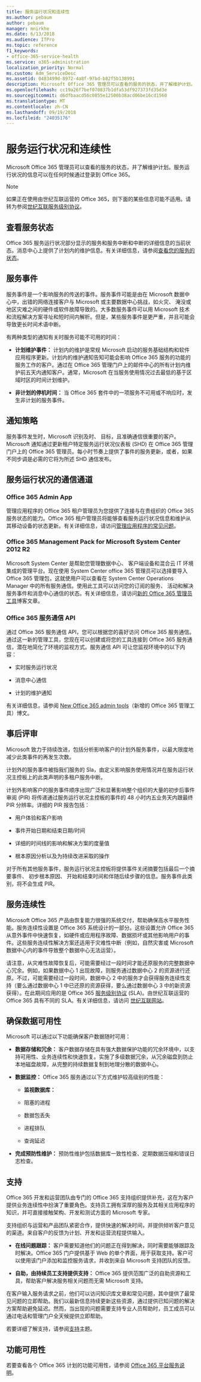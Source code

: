 ```yaml
---
title: 服务运行状况和连续性
ms.author: pebaum
author: pebaum
manager: mnirkhe
ms.date: 6/13/2018
ms.audience: ITPro
ms.topic: reference
f1_keywords:
- office-365-service-health
ms.service: o365-administration
localization_priority: Normal
ms.custom: Adm_ServiceDesc
ms.assetid: 0483499d-8972-4a8f-97bd-b82f5b138991
description: Microsoft Office 365 管理员可以查看的服务的状态，并了解维护计划。服务运行状况的信息可以在任何时候通过登录到 Office 365。
ms.openlocfilehash: cc19a26f7bef070837b1dfa53df927373fd35d3e
ms.sourcegitcommit: d6dfbaacd56c0855e12500b38acd06be16cd1560
ms.translationtype: MT
ms.contentlocale: zh-CN
ms.lasthandoff: 09/19/2018
ms.locfileid: "24035176"
---
```

# <a name="service-health-and-continuity"></a>服务运行状况和连续性

Microsoft Office 365 管理员可以查看的服务的状态，并了解维护计划。服务运行状况的信息可以在任何时候通过登录到 Office 365。
  
> [!NOTE]
> 如果正在使用由世纪互联运营的 Office 365，则下面的某些信息可能不适用。请转为参阅[世纪互联服务级别协议](http://www.21vbluecloud.com/office365/O365-SLA/)。 
  
## <a name="view-status-of-services"></a>查看服务状态

Office 365 服务运行状况部分显示的服务和服务中断和中断的详细信息的当前状态。消息中心上提供了计划内的维护信息。有关详细信息，请参阅[查看您的服务的状态](https://go.microsoft.com/fwlink/p/?LinkID=270178)。 
  
## <a name="service-incidents"></a>服务事件

服务事件是一个影响服务的传送的事件。服务事件可能是由在 Microsoft 数据中心中，出错的网络连接客户与 Microsoft 或主要数据中心挑战，如火灾、 淹没或地区灾难之间的硬件或软件故障导致的。大多数服务事件可以用 Microsoft 技术和流程解决方案寻址和短时间内解析。但是，某些服务事件是更严重，并且可能会导致更长时间术语中断。
  
有两种类型的通知有关时服务可能不可用的时间：
  
- **计划维护事件：** 计划内的维护是常规 Microsoft 启动的服务基础结构和软件应用程序更新。计划内的维护通知告知可能会影响 Office 365 服务的功能的服务工作的客户。通过在 Office 365 管理门户上的邮件中心的所有计划内维护前五天内通知客户。通常，Microsoft 在当服务使用情况过去最低的基于区域时区的时间计划维护。 
    
- **非计划的停机时间：** 当 Office 365 套件中的一项服务不可用或不响应时，发生非计划的服务事件。 
    
## <a name="notification-policy"></a>通知策略

服务事件发生时，Microsoft 识别及时、 目标，且准确通信很重要的客户。Microsoft 通知通过更新租户特定服务运行状况仪表板 (SHD) 在 Office 365 管理门户上的 Office 365 管理员。每小时节奏上提供了事件的服务更新，或者，如果不同步调是必需的它将为所述 SHD 通信发布。 
  
## <a name="service-health-communication-channels"></a>服务运行状况的通信通道

### <a name="office-365-admin-app"></a>Office 365 Admin App

管理应用程序的 Office 365 租户管理员为您提供了连接与在贵组织的 Office 365 服务状态的能力。Office 365 租户管理员将能够查看服务运行状况信息和维护从其移动设备的状态更新。有关详细信息，请访问[管理应用程序的常见问题](https://community.office365.com/en-us/w/manage/office-365-admin-app-faq.aspx)。
  
### <a name="office-365-management-pack-for-microsoft-system-center-2012-r2"></a>Office 365 Management Pack for Microsoft System Center 2012 R2

Microsoft System Center 是帮助您管理数据中心、 客户端设备和混合云 IT 环境集成的管理平台。现在使用 System Center office 365 管理员可以选择要导入 Office 365 管理包，这就使用户可以查看在 System Center Operations Manager 中的所有服务通信。使用此工具可以访问您的订阅的服务、 活动和解决服务事件和消息中心通信的状态。有关详细信息，请访问[新的 Office 365 管理员工具](https://blogs.office.com/2014/07/29/new-office-365-admin-tools/)博客文章。 
  
### <a name="office-365-service-communications-api"></a>Office 365 服务通信 API

通过 Office 365 服务通信 API，您可以根据您的喜好访问 Office 365 服务通信。通过这一新的管理工具，您现在可以创建或将您的工具连接到 Office 365 服务通信，潜在地简化了环境的监视方式。服务通信 API 可让您监视环境中的以下内容：
  
- 实时服务运行状况
    
- 消息中心通信
    
- 计划的维护通知
    
有关详细信息，请参阅 [New Office 365 admin tools](https://blogs.office.com/2014/07/29/new-office-365-admin-tools/)（新增的 Office 365 管理工具）博文。 
  
## <a name="post-incident-reviews"></a>事后评审

Microsoft 致力于持续改进，包括分析影响客户的计划外服务事件，以最大限度地减少此类事件的再发生次数。 
  
计划外的服务事件被指我们服务的 Sla，由定义影响服务使用情况并在服务运行状况主控板上的此类声明的多租户服务中断。
  
 计划外影响客户的服务事件顺序出现广泛和显著影响整个组织的大量的初步后事件审阅 (PIR) 将传递通过服务运行状况主控板的事件的 48 小时内五业务天内跟最终 PIR 分辨率。详细的 PIR 报告包括： 
  
- 用户体验和客户影响
    
- 事件开始日期和结束日期/时间
    
- 详细的时间线的影响和解决方案的度量值
    
- 根本原因分析以及为持续改进采取的操作
    
对于所有其他服务事件，服务运行状况主控板将提供事件关闭摘要包括最后一个摘要事件、 初步根本原因、 开始和结束时间和伴随后续步骤的信息。服务事件此类别，将不会生成 PIR。 
  
## <a name="service-continuity"></a>服务连续性

Microsoft Office 365 产品由恢复能力很强的系统交付，帮助确保高水平服务性能。服务连续性设置是 Office 365 系统设计的一部分。这些设置允许 Office 365 从意外事件中快速恢复，如硬件或应用程序故障、数据损坏或其他影响用户的事件。这些服务连续性解决方案还适用于灾难性中断（例如，自然灾害或 Microsoft 数据中心内的事件导致整个数据中心无法运营）。
  
请注意，从灾难性故障恢复后，可能需要经过一段时间才能还原服务的完整数据中心冗余。例如，如果数据中心 1 出现故障，则服务通过数据中心 2 的资源进行还原。不过，可能需要经过一段时间，数据中心 2 中的服务才会获得服务连续性支持（要么通过数据中心 1 中已还原的资源获得，要么通过数据中心 3 中的新资源获得）。在此期间应用的是 Office 365 [服务级别协议](https://technet.microsoft.com/en-us/library/office-365-service-level-agreement.aspx) (SLA)。由世纪互联运营的 Office 365 具有不同的 SLA。有关详细信息，请访问 [世纪互联网站](http://www.21vbluecloud.com/office365/O365-SLA/)。 
  
## <a name="ensuring-data-availability"></a>确保数据可用性

Microsoft 可以通过以下功能确保客户数据随时可用：
  
- **数据存储和冗余：** 客户数据存储在具有强大数据保护功能的冗余环境中，以支持可用性、业务连续性和快速恢复。实施了多级数据冗余，从冗余磁盘到防止本地磁盘故障，从完整的持续数据复制到地理分散的数据中心。 
    
- **数据监控：** Office 365 服务通过以下方式维护较高级别的性能： 
    
  - **监视数据库：**
    
  - 阻塞的进程
    
  - 数据包丢失
    
  - 进程排队
    
  - 查询延迟
    
- **完成预防性维护：** 预防性维护包括数据库一致性检查、定期数据压缩和错误日志检查。 
    
## <a name="support"></a>支持

Office 365 开发和运营团队由专门的 Office 365 支持组织提供补充，这在为客户提供业务连续性中扮演了重要角色。支持员工拥有深厚的服务及其相关应用程序的知识，并可直接接触架构、开发和测试方面的 Microsoft 专家。
  
支持组织与运营和产品团队紧密合作，提供快速的解决时间，并提供倾听客户意见的渠道。来自客户的反馈为计划、开发和运营流程提供输入。
  
- **在线问题跟踪：** 客户需要知道他们的问题正在得到解决，同时需要能够跟踪及时解决。Office 365 门户提供基于 Web 的单个界面，用于获取支持。客户可以使用该门户添加和监控服务请求，并收到来自 Microsoft 支持团队的反馈。 
    
- **自助，由持续员工支持提供支持：** Office 365 提供范围广泛的自助资源和工具，帮助客户解决服务相关问题而无需 Microsoft 支持。 
    
在客户输入服务请求之前，他们可以访问知识库文章和常见问题，其中提供了最常见问题的立即帮助。我们以最新信息持续更新这些资源，通过提供已知问题的解决方案帮助避免延迟。然而，当出现的问题需要支持专业人员帮助时，员工成员可以通过电话和管理门户全天候提供立即帮助。
  
若要详细了解支持，请参阅[支持](https://technet.microsoft.com/en-us/library/office-365-support.aspx)主题。 
  
## <a name="feature-availability"></a>功能可用性

若要查看各个 Office 365 计划的功能可用性，请参阅 [Office 365 平台服务说明](https://technet.microsoft.com/en-us/library/office-365-platform-service-description.aspx)。
  

